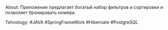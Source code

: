 About: 
Приложение предлагает богатый набор фильтров и сортировки и позволяет бронировать номера.

Tehnology:
#JAVA #SpringFrameWork #Hibernate #PostgreSQL


